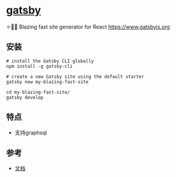 # [gatsby](https://github.com/gatsbyjs/gatsby)

⚛️📄🚀 Blazing fast site generator for React <https://www.gatsbyjs.org>

## 安装

```
# install the Gatsby CLI globally
npm install -g gatsby-cli

# create a new Gatsby site using the default starter
gatsby new my-blazing-fast-site

cd my-blazing-fast-site/
gatsby develop
```

## 特点

* 支持graphsql

## 参考

* [文档](https://next.gatsbyjs.org/docs)
